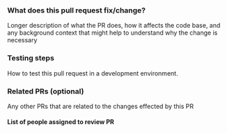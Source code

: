 ### What does this pull request fix/change?
Longer description of what the PR does, how it affects the code base, and any background context that might help to understand why the change is necessary

### Testing steps
How to test this pull request in a development environment.

### Related PRs (optional)
Any other PRs that are related to the changes effected by this PR

#### List of people assigned to review PR
